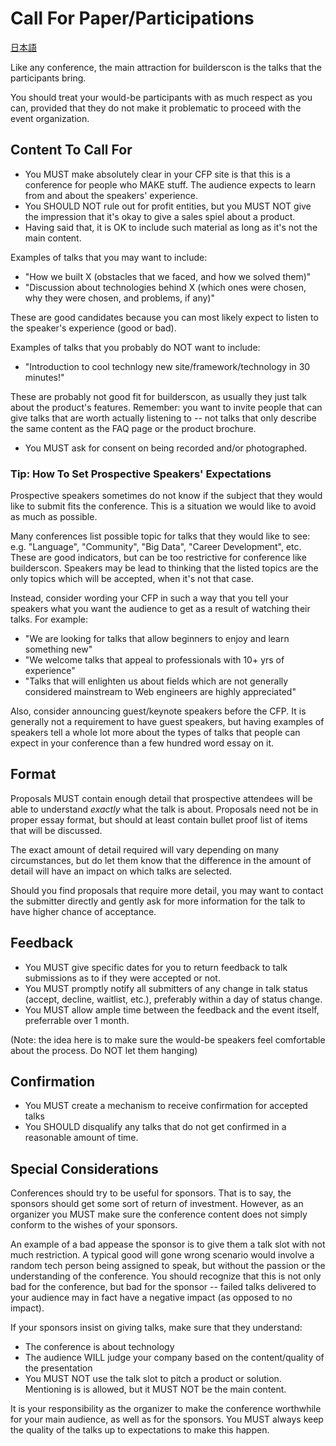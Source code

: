 # Call For Paper/Participations

[日本語](translations/ja/HOWTO-CFP.md)

Like any conference, the main attraction for builderscon is the talks that the participants bring.

You should treat your would-be participants with as much respect as you can, provided that they do not make it problematic to proceed with the event organization.

## Content To Call For

* You MUST make absolutely clear in your CFP site is that this is a conference for people who MAKE stuff. The audience expects to learn from and about the speakers' experience.
* You SHOULD NOT rule out for profit entities, but you MUST NOT give the impression that it's okay to give a sales spiel about a product.
* Having said that, it is OK to include such material as long as it's not the main content.

Examples of talks that you may want to include:

* "How we built X (obstacles that we faced, and how we solved them)"
* "Discussion about technologies behind X (which ones were chosen, why they were chosen, and problems, if any)"

These are good candidates because you can most likely expect to listen to the speaker's experience (good or bad).

Examples of talks that you probably do NOT want to include:

* "Introduction to cool technlogy new site/framework/technology in 30 minutes!"

These are probably not good fit for builderscon, as usually they just talk about
the product's features. Remember: you want to invite people that can give
talks that are worth actually listening to -- not talks that only describe
the same content as the FAQ page or the product brochure.

* You MUST ask for consent on being recorded and/or photographed.

### Tip: How To Set Prospective Speakers' Expectations 

Prospective speakers sometimes do not know if the subject that they would like
to submit fits the conference. This is a situation we would like to avoid as much as possible.

Many conferences list possible topic for talks that they would like to see: e.g.
"Language", "Community", "Big Data", "Career Development", etc. These are
good indicators, but can be too restrictive for conference like builderscon.
Speakers may be lead to thinking that the listed topics are the only topics
which will be accepted, when it's not that case.

Instead, consider wording your CFP in such a way that you tell your speakers
what you want the audience to get as a result of watching their talks. For
example:

* "We are looking for talks that allow beginners to enjoy and learn something new"
* "We welcome talks that appeal to professionals with 10+ yrs of experience"
* "Talks that will enlighten us about fields which are not generally considered mainstream to Web engineers are highly appreciated"

Also, consider announcing guest/keynote speakers before the CFP.
It is generally not a requirement to have guest speakers, but having examples
of speakers tell a whole lot more about the types of talks that people
can expect in your conference than a few hundred word essay on it.

## Format

Proposals MUST contain enough detail that prospective attendees will be
able to understand *exactly* what the talk is about. Proposals need not
be in proper essay format, but should at least contain bullet proof list
of items that will be discussed.

The exact amount of detail required will vary depending on many circumstances,
but do let them know that the difference in the amount of detail will have
an impact on which talks are selected.

Should you find proposals that require more detail, you may want to contact
the submitter directly and gently ask for more information for the talk to
have higher chance of acceptance.

## Feedback

* You MUST give specific dates for you to return feedback to talk submissions as to if they were accepted or not.
* You MUST promptly notify all submitters of any change in talk status (accept, decline, waitlist, etc.), preferably within a day of status change.
* You MUST allow ample time between the feedback and the event itself, preferrable over 1 month.

(Note: the idea here is to make sure the would-be speakers feel comfortable about the process. Do NOT let them hanging)

## Confirmation

* You MUST create a mechanism to receive confirmation for accepted talks
* You SHOULD disqualify any talks that do not get confirmed in a reasonable amount of time.

## Special Considerations

Conferences should try to be useful for sponsors. That is to say, the sponsors should get some sort of return of investment. However, as an organizer you MUST make sure the conference content does not simply conform to the wishes of your sponsors.

An example of a bad appease the sponsor is to give them a talk slot with not much restriction. A typical good will gone wrong scenario would involve a random tech person being assigned to speak, but without the passion or the understanding of the conference. You should recognize that this is not only bad for the conference, but bad for the sponsor -- failed talks delivered to your audience may in fact have a negative impact (as opposed to no impact).

If your sponsors insist on giving talks, make sure that they understand:

* The conference is about technology
* The audience WILL judge your company based on the content/quality of the presentation
* You MUST NOT use the talk slot to pitch a product or solution. Mentioning is is allowed, but it MUST NOT be the main content.

It is your responsibility as the organizer to make the conference worthwhile for your main audience, as well as for the sponsors. You MUST always keep the quality of the talks up to expectations to make this happen.

